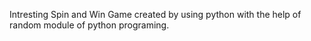 Intresting Spin and Win Game created by using python with the help of random module of python programing.
